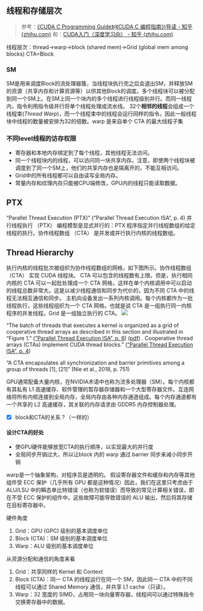 ## 线程和存储层次
>参考：[《CUDA C Programming Guide》(《CUDA C 编程指南》)导读 - 知乎 (zhihu.com)](https://zhuanlan.zhihu.com/p/53773183)
>和：[CUDA入门（深度学习向） - 知乎 (zhihu.com)](https://zhuanlan.zhihu.com/p/495850310)

线程层次：thread→warp→block (shared mem)→Grid (global mem among blocks)
CTA=Block
### SM
SM是用来调度Block的流处理器簇，当线程块执行完之后会退出SM，并释放SM的资源（共享内存和计算资源等）以供其他Block的调度。多个线程块可以被分配到同一个SM上。在SM上同一个块内的多个线程进行线程级别并行。而同一线程内，指令利用指令级并行将单个线程处理成流水线。
32个**相邻的线程**会组成一个线程束(*Thread Warp*)，而一个线程束中的线程会运行同样的指令。因此一般线程块中线程的数量被安排为32的倍数。warp 是来自单个 CTA 的最大线程子集

### 不同level线程的访存权限
-   寄存器和本地内存绑定到了每个线程，其他线程无法访问。
-   同一个线程块内的线程，可以访问同一块共享内存。注意，即使两个线程块被调度到了同一个SM上，他们的共享内存也是隔离开的，不能互相访问。
-   Grid中的所有线程都可以自由读写全局内存。
-   常量内存和纹理内存只能被CPU端修改，GPU内的线程只能读取数据。


## PTX
“Parallel Thread Execution (PTX)” (“Parallel Thread Execution ISA”, p. 4)
并行线程执行 （PTX） 编程模型是显式并行的：PTX 程序指定并行线程数组的给定线程的执行。协作线程数组 （CTA） 是并发或并行执行内核的线程数组。

## Thread Hierarchy
执行内核的线程批次被组织为协作线程数组的网格，如下图所示。协作线程数组 （CTA） 实现 CUDA 线程块。
CTA 可以包含的线程数有上限。但是，执行相同内核的 CTA 可以一起批处理成一个 CTA 网格，这样在单个内核调用中可以启动的线程总数非常大。这是以减少线程通信和同步为代价的，因为不同 CTA 中的线程无法相互通信和同步。
主机向设备发出一系列内核调用。每个内核都作为一批线程执行，这些线程组织为一个 CTA 网格。也就是说 CTA 是一组执行同一内核程序的并发线程。Grid 是一组独立执行的 CTA。
![](https://docs.nvidia.com/cuda/parallel-thread-execution/graphics/thread-batching.png)

“The batch of threads that executes a kernel is organized as a grid of cooperative thread arrays as described in this section and illustrated in “Figure 1.” ([“Parallel Thread Execution ISA”, p. 6](zotero://select/library/items/2WPUCD43)) ([pdf](zotero://open-pdf/library/items/HAMZCXMT?page=20)) . Cooperative thread arrays (CTAs) implement CUDA thread blocks.” ([“Parallel Thread Execution ISA”, p. 4](zotero://select/library/items/2WPUCD43))

“A CTA encapsulates all synchronization and barrier primitives among a group of threads [1], [21]” (Nie et al., 2018, p. 751)

GPU通常配备大量内核，在NVIDIA术语中也称为流多处理器（SM）。每个内核都有其私有 L1 高速缓存、软件管理的暂存器存储器和一个大型寄存器文件。互连网络将所有内核连接到全局内存，全局内存由各种内存通道组成。每个内存通道都有一个共享的 L2 高速缓存，其关联的内存请求由 GDDR5 内存控制器处理。
- [x] block和CTA的关系？（一样的）

#### 设计CTA的好处
- 使GPU硬件能够放宽CTA的执行顺序，以实现最大的并行度
- 全局同步开销过大，所以让block 内的 warp 通过 barrier 同步来减小同步开销


warp是一个抽象架构，对程序员是透明的。
假设寄存器文件和缓存和内存等其他组件受 ECC 保护（几乎所有 GPU 都是这种情况）因此，我们在这里只考虑由于 ALU/LSU 中的瞬态单比特错误（也称为软错误）而导致的常见计算相关错误，即在不受 ECC 保护的组件中。这些故障可能导致错误的 ALU 输出，然后将其存储在目标寄存器中。

硬件角度
1. Grid：GPU (GPC) 级别的基本调度单位
2. Block (CTA)：SM 级别的基本调度单位
3. Warp：ALU 级别的基本调度单位

从资源分配和通信的角度来看
1. Grid：共享同样的 Kernel 和 Context
2. Block (CTA)：同一 CTA 的线程运行在同一个 SM，因此同一 CTA 中的不同线程可以通过 Shared Memory 通信，并共享 L1 cache（只读）。
3. Warp：32 宽度的 SIMD，占用同一块向量寄存器，线程间可以通过特殊指令交换寄存器中的数据。